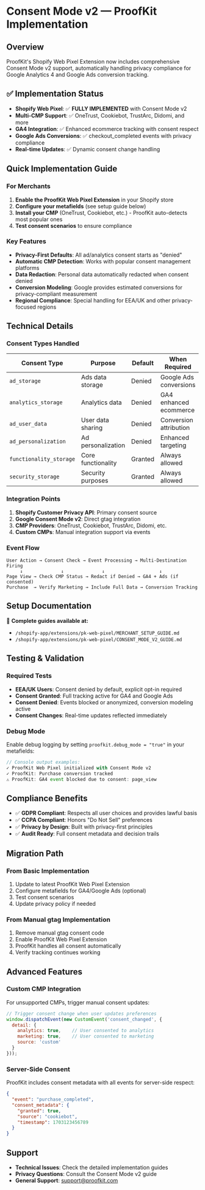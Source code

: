 # Consent Mode v2 — ProofKit Implementation

## Overview

ProofKit's Shopify Web Pixel Extension now includes comprehensive Consent Mode v2 support, automatically handling privacy compliance for Google Analytics 4 and Google Ads conversion tracking.

## ✅ Implementation Status

- **Shopify Web Pixel**: ✅ **FULLY IMPLEMENTED** with Consent Mode v2
- **Multi-CMP Support**: ✅ OneTrust, Cookiebot, TrustArc, Didomi, and more
- **GA4 Integration**: ✅ Enhanced ecommerce tracking with consent respect
- **Google Ads Conversions**: ✅ checkout_completed events with privacy compliance
- **Real-time Updates**: ✅ Dynamic consent change handling

## Quick Implementation Guide

### For Merchants

1. **Enable the ProofKit Web Pixel Extension** in your Shopify store
2. **Configure your metafields** (see setup guide below)
3. **Install your CMP** (OneTrust, Cookiebot, etc.) - ProofKit auto-detects most popular ones
4. **Test consent scenarios** to ensure compliance

### Key Features

- **Privacy-First Defaults**: All ad/analytics consent starts as "denied"
- **Automatic CMP Detection**: Works with popular consent management platforms
- **Data Redaction**: Personal data automatically redacted when consent denied
- **Conversion Modeling**: Google provides estimated conversions for privacy-compliant measurement
- **Regional Compliance**: Special handling for EEA/UK and other privacy-focused regions

## Technical Details

### Consent Types Handled

| Consent Type | Purpose | Default | When Required |
|--------------|---------|---------|---------------|
| `ad_storage` | Ads data storage | Denied | Google Ads conversions |
| `analytics_storage` | Analytics data | Denied | GA4 enhanced ecommerce |
| `ad_user_data` | User data sharing | Denied | Conversion attribution |
| `ad_personalization` | Ad personalization | Denied | Enhanced targeting |
| `functionality_storage` | Core functionality | Granted | Always allowed |
| `security_storage` | Security purposes | Granted | Always allowed |

### Integration Points

1. **Shopify Customer Privacy API**: Primary consent source
2. **Google Consent Mode v2**: Direct gtag integration  
3. **CMP Providers**: OneTrust, Cookiebot, TrustArc, Didomi, etc.
4. **Custom CMPs**: Manual integration support via events

### Event Flow

```
User Action → Consent Check → Event Processing → Multi-Destination Firing
     ↓              ↓              ↓                    ↓
Page View → Check CMP Status → Redact if Denied → GA4 + Ads (if consented)
Purchase  → Verify Marketing → Include Full Data → Conversion Tracking
```

## Setup Documentation

📖 **Complete guides available at:**
- `/shopify-app/extensions/pk-web-pixel/MERCHANT_SETUP_GUIDE.md`
- `/shopify-app/extensions/pk-web-pixel/CONSENT_MODE_V2_GUIDE.md`

## Testing & Validation

### Required Tests

- **EEA/UK Users**: Consent denied by default, explicit opt-in required
- **Consent Granted**: Full tracking active for GA4 and Google Ads  
- **Consent Denied**: Events blocked or anonymized, conversion modeling active
- **Consent Changes**: Real-time updates reflected immediately

### Debug Mode

Enable debug logging by setting `proofkit.debug_mode = "true"` in your metafields:

```javascript
// Console output examples:
✓ ProofKit Web Pixel initialized with Consent Mode v2
✓ ProofKit: Purchase conversion tracked
⚠ ProofKit: GA4 event blocked due to consent: page_view
```

## Compliance Benefits

- ✅ **GDPR Compliant**: Respects all user choices and provides lawful basis
- ✅ **CCPA Compliant**: Honors "Do Not Sell" preferences
- ✅ **Privacy by Design**: Built with privacy-first principles
- ✅ **Audit Ready**: Full consent metadata and decision trails

## Migration Path

### From Basic Implementation
1. Update to latest ProofKit Web Pixel Extension
2. Configure metafields for GA4/Google Ads (optional)
3. Test consent scenarios
4. Update privacy policy if needed

### From Manual gtag Implementation
1. Remove manual gtag consent code
2. Enable ProofKit Web Pixel Extension  
3. ProofKit handles all consent automatically
4. Verify tracking continues working

## Advanced Features

### Custom CMP Integration

For unsupported CMPs, trigger manual consent updates:

```javascript
// Trigger consent change when user updates preferences
window.dispatchEvent(new CustomEvent('consent_changed', {
  detail: {
    analytics: true,    // User consented to analytics
    marketing: true,    // User consented to marketing  
    source: 'custom'
  }
}));
```

### Server-Side Consent

ProofKit includes consent metadata with all events for server-side respect:

```json
{
  "event": "purchase_completed",
  "consent_metadata": {
    "granted": true,
    "source": "cookiebot", 
    "timestamp": 1703123456789
  }
}
```

## Support

- **Technical Issues**: Check the detailed implementation guides
- **Privacy Questions**: Consult the Consent Mode v2 guide
- **General Support**: support@proofkit.com


